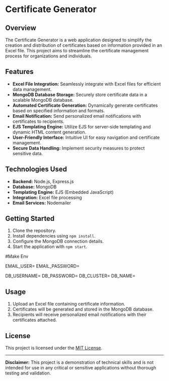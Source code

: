 # Certificate Generator

## Overview

The Certificate Generator is a web application designed to simplify the creation and distribution of certificates based on information provided in an Excel file. This project aims to streamline the certificate management process for organizations and individuals.

## Features

- **Excel File Integration:** Seamlessly integrate with Excel files for efficient data management.
- **MongoDB Database Storage:** Securely store certificate data in a scalable MongoDB database.
- **Automated Certificate Generation:** Dynamically generate certificates based on specified information and formats.
- **Email Notification:** Send personalized email notifications with certificates to recipients.
- **EJS Templating Engine:** Utilize EJS for server-side templating and dynamic HTML content generation.
- **User-Friendly Interface:** Intuitive UI for easy navigation and certificate management.
- **Secure Data Handling:** Implement security measures to protect sensitive data.

## Technologies Used

- **Backend:** Node.js, Express.js
- **Database:** MongoDB
- **Templating Engine:** EJS (Embedded JavaScript)
- **Integration:** Excel file processing
- **Email Services:** Nodemailer

## Getting Started

1. Clone the repository.
2. Install dependencies using `npm install`.
3. Configure the MongoDB connection details.
4. Start the application with `npm start`.

   
#Make Env

EMAIL_USER=
EMAIL_PASSWORD=

DB_USERNAME=
DB_PASSWORD=
DB_CLUSTER=
DB_NAME=

## Usage

1. Upload an Excel file containing certificate information.
2. Certificates will be generated and stored in the MongoDB database.
3. Recipients will receive personalized email notifications with their certificates attached.

## License

This project is licensed under the [MIT License](LICENSE).


---

**Disclaimer:**
This project is a demonstration of technical skills and is not intended for use in any critical or sensitive applications without thorough testing and validation.

